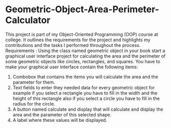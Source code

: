 # Geometric-Object-Area-Perimeter-Calculator
This project is part of my Object-Oriented Programming (OOP) course at college. 
It outlines the requirements for the project and highlights my contributions and the tasks I performed throughout the process.
Requirements : 
Using the class named geometric object in your book start a graphical user
interface project for calculating the area and the perimeter of some
geometric objects like circles, rectangles, and squares.
You have to make your graphical user interface contain the following
items:
1. Combobox that contains the items you will calculate the area and
the parameter for them.
2. Text fields to enter they needed data for every geometric
object for example if you select a rectangle you have to fill in the
width and the height of this rectangle also if you select a circle
you have to fill in the radius for the circle.
3. A button named calculate and display that will calculate and
display the area and the parameter of this selected shape.
4. A label where these values will be displayed.
